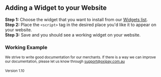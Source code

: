 ## Adding a Widget to your Website
<strong>Step 1:</strong> Choose the widget that you want to install from our <a href="/guidelines/widgets">Widgets list</a>.
<br><strong>Step 2:</strong> Place the ```<script>``` tag in the desired place you'd like it to appear on your website.
<br><strong>Step 3:</strong> Save and you should see a working widget on your website.


### Working Example
<script id="oxipay-banner" src="https://widgets.oxipay.com.au/content/scripts/more-info-large.js"></script>

<small>We strive to write good documentation for our merchants. If there is a way we can improve our documentation, please let us know through <a href="mailto:support@oxipay.com.au?Subject=Oxipay Documentation">support@oxipay.com.au</a></small>
<br>
<br>
<small>Version 1.10</small>

